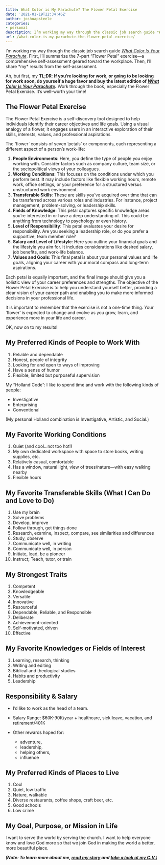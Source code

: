 ```yaml
---
title: What Color is My Parachute? The Flower Petal Exercise
date: '2021-01-19T22:34:46Z'
author: joshuapsteele
categories:
- personal
description: I’m working my way through the classic job search guide *What Color Is Your Parachute*.
url: /what-color-is-my-parachute-the-flower-petal-exercise/
---
```

I’m working my way through the classic job search guide *[What Color Is Your Parachute](https://amzn.to/3O8cnYK)*. First, I’ll summarize the 7-part “Flower Petal” exercise—a comprehensive self-assessment geared toward the workplace. Then, I’ll share \*my\* results from the self-assessment.

Ah, but first, my **TL;DR**: **If you’re looking for work, or going to be looking for work soon, do yourself a huge favor and buy the latest edition of *[What Color Is Your Parachute](https://amzn.to/3O8cnYK)*.** Work through the book, especially the Flower Petal Exercise. It’s well-worth your time!

## The Flower Petal Exercise

The Flower Petal Exercise is a self-discovery tool designed to help individuals identify their career objectives and life goals. Using a visual analogy of a flower, it engages users in an interactive exploration of their skills, interests, values, and professional aspirations.

The ‘flower’ consists of seven ‘petals’ or components, each representing a different aspect of a person’s work-life:

1. **People Environments**: Here, you define the type of people you enjoy working with. Consider factors such as company culture, team size, or the sociopolitical views of your colleagues.
2. **Working Conditions**: This focuses on the conditions under which you perform best. It may include factors like flexible working hours, remote work, office settings, or your preference for a structured versus unstructured work environment.
3. **Transferable Skills**: These are skills you’ve acquired over time that can be transferred across various roles and industries. For instance, project management, problem-solving, or leadership skills.
4. **Fields of Knowledge**: This petal captures specific knowledge areas you’re interested in or have a deep understanding of. This could be anything from technology to psychology or even history.
5. **Level of Responsibility**: This petal evaluates your desire for responsibility. Are you seeking a leadership role, or do you prefer a supportive, team member role?
6. **Salary and Level of Lifestyle**: Here you outline your financial goals and the lifestyle you aim for. It includes considerations like desired salary, job benefits, and work-life balance.
7. **Values and Goals**: This final petal is about your personal values and life goals, aligning your career with your moral compass and long-term aspirations.

Each petal is equally important, and the final image should give you a holistic view of your career preferences and strengths. The objective of the Flower Petal Exercise is to help you understand yourself better, providing a clear vision of your career path and enabling you to make more informed decisions in your professional life.

It is important to remember that the exercise is not a one-time thing. Your ‘flower’ is expected to change and evolve as you grow, learn, and experience more in your life and career.

OK, now on to my results!

## My Preferred Kinds of People to Work With

1. Reliable and dependable
2. Honest, people of integrity
3. Looking for and open to ways of improving
4. Have a sense of humor
5. Flexible, limited but purposeful supervision

My “Holland Code”: I like to spend time and work with the following kinds of people:

- Investigative
- Enterprising
- Conventional

(My personal Holland combination is Investigative, Artistic, and Social.)

## My Favorite Working Conditions

1. Quiet (and cool…not too hot!)
2. My own dedicated workspace with space to store books, writing supplies, etc.
3. Relatively casual, comfortable
4. Has a window, natural light, view of trees/nature—with easy walking nearby
5. Flexible hours

## My Favorite Transferable Skills (What I Can Do and Love to Do)

1. Use my brain
2. Solve problems
3. Develop, improve
4. Follow through, get things done
5. Research, examine, inspect, compare, see similarities and differences
6. Study, observe
7. Communicate well, in writing
8. Communicate well, in person
9. Initiate, lead, be a pioneer
10. Instruct; Teach, tutor, or train

## My Strongest Traits

1. Competent
2. Knowledgeable
3. Versatile
4. Innovative
5. Resourceful
6. Dependable, Reliable, and Responsible
7. Deliberate
8. Achievement-oriented
9. Self-motivated, driven
10. Effective

## My Favorite Knowledges or Fields of Interest

1. Learning, research, thinking
2. Writing and editing
3. Biblical and theological studies
4. Habits and productivity
5. Leadership

## Responsibility &amp; Salary

- I’d like to work as the head of a team.
- Salary Range: $60K-90K/year + healthcare, sick leave, vacation, and retirement/401K
- Other rewards hoped for:   
    
    - adventure,
    - leadership,
    - helping others,
    - influence

## My Preferred Kinds of Places to Live

1. Cool
2. Quiet, low traffic
3. Nature, walkable
4. Diverse restaurants, coffee shops, craft beer, etc.
5. Good schools
6. Low crime

## My Goal, Purpose, or Mission in Life

I want to serve the world by serving the church. I want to help everyone know and love God more so that we join God in making the world a better, more beautiful place.

***(Note: To learn more about me, [read my story](https://joshuapsteele.com/portfolio/my-story/) and [take a look at my C.V.](https://joshuapsteele.com/portfolio/cv/))***